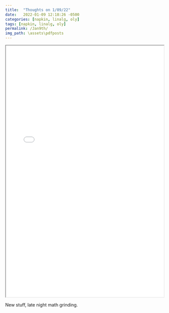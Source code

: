 ```yaml
---
title:  "Thoughts on 1/09/22"
date:   2022-01-09 12:18:26 -0500
categories: [napkin, linalg, oly]
tags: [napkin, linalg, oly]
permalink: /Jan9th/
img_path: \assets\pdfposts
---
```


  <iframe src="\assets\pdfposts\Math_Diary_01_09_21.pdf" width="100%" height="800px">
  </iframe>

New stuff, late night math grinding.
